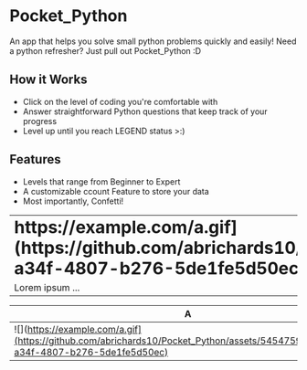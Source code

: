 # Pocket_Python

An app that helps you solve small python problems quickly and easily! Need a python refresher? Just pull out Pocket_Python :D

## How it Works

- Click on the level of coding you're comfortable with
- Answer straightforward Python questions that keep track of your progress
- Level up until you reach LEGEND status >:\)

## Features

- Levels that range from Beginner to Expert
- A customizable ccount Feature to store your data 
- Most importantly, Confetti!
  

<table border="0">
 <tr>
    <td><b style="font-size:30px">
      https://example.com/a.gif](https://github.com/abrichards10/Pocket_Python/assets/54547597/33f11493-a34f-4807-b276-5de1fe5d50ec
    </b></td>
    <td><b style="font-size:30px">
      https://github.com/abrichards10/Pocket_Python/assets/54547597/f25a7116-a635-4174-92e0-f78c1374b116
    </b></td>
 </tr>
 <tr>
    <td>Lorem ipsum ...</td>
    <td>Lorem ipsum ...</td>
 </tr>
</table>


A|B
--|--
![](https://example.com/a.gif](https://github.com/abrichards10/Pocket_Python/assets/54547597/33f11493-a34f-4807-b276-5de1fe5d50ec)|![](https://github.com/abrichards10/Pocket_Python/assets/54547597/f25a7116-a635-4174-92e0-f78c1374b116)







